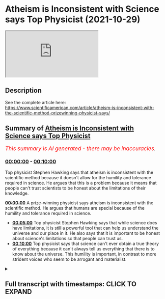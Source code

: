 # Atheism is Inconsistent with Science says Top Physicist (2021-10-29)

<iframe loading='lazy' src='https://www.youtube.com/embed/iCcA-kuASDQ'></iframe>

## Description

See the complete article here: https://www.scientificamerican.com/article/atheism-is-inconsistent-with-the-scientific-method-prizewinning-physicist-says/

## Summary of [Atheism is Inconsistent with Science says Top Physicist](https://www.youtube.com/watch?v=iCcA-kuASDQ)


*<span style="color:red; font-size:125%">This summary is AI generated - there may be inaccuracies</span>. [](/)*

### [00:00:00](https://www.youtube.com/watch?v=iCcA-kuASDQ&t=0) - [00:10:00](https://www.youtube.com/watch?v=iCcA-kuASDQ&t=600)

Top physicist Stephen Hawking says that atheism is inconsistent with the scientific method because it doesn't allow for the humility and tolerance required in science. He argues that this is a problem because it means that people can't trust scientists to be honest about the limitations of their knowledge.

**[00:00:00](https://www.youtube.com/watch?v=iCcA-kuASDQ&t=0)** A prize-winning physicist says atheism is inconsistent with the scientific method. He argues that humans are special because of the humility and tolerance required in science.
* **[00:05:00](https://www.youtube.com/watch?v=iCcA-kuASDQ&t=300)** Top physicist Stephen Hawking says that while science does have limitations, it is still a powerful tool that can help us understand the universe and our place in it. He also says that it is important to be honest about science's limitations so that people can trust us.
* **[00:10:00](https://www.youtube.com/watch?v=iCcA-kuASDQ&t=600)** Top physicist says that science can't ever obtain a true theory of everything because it can't always tell us everything that there is to know about the universe. This humility is important, in contrast to more strident voices who seem to be arrogant and materialist.

<details><summary><h2>Full transcript with timestamps: CLICK TO EXPAND</h2></summary>

[0:00:01](https://youtu.be/iCcA-kuASDQ?t=1) atheism is inconsistent with the  
[0:00:04](https://youtu.be/iCcA-kuASDQ?t=4) scientific method a prize-winning  
[0:00:07](https://youtu.be/iCcA-kuASDQ?t=7) physicist says  
[0:00:09](https://youtu.be/iCcA-kuASDQ?t=9) in conversation with scientific american  
[0:00:11](https://youtu.be/iCcA-kuASDQ?t=11) the leading american journal the  
[0:00:13](https://youtu.be/iCcA-kuASDQ?t=13) templeton prize winner does not pull  
[0:00:16](https://youtu.be/iCcA-kuASDQ?t=16) punches on the limits of science the  
[0:00:18](https://youtu.be/iCcA-kuASDQ?t=18) value of humility and the irrationality  
[0:00:22](https://youtu.be/iCcA-kuASDQ?t=22) of non-belief  
[0:00:24](https://youtu.be/iCcA-kuASDQ?t=24) professor marcelo gleicer is a  
[0:00:27](https://youtu.be/iCcA-kuASDQ?t=27) theoretical physicist at dartmouth  
[0:00:30](https://youtu.be/iCcA-kuASDQ?t=30) college this is an elite academic  
[0:00:32](https://youtu.be/iCcA-kuASDQ?t=32) institution in the us  
[0:00:34](https://youtu.be/iCcA-kuASDQ?t=34) and a prolific science popularizer who  
[0:00:37](https://youtu.be/iCcA-kuASDQ?t=37) won the templeton prize  
[0:00:39](https://youtu.be/iCcA-kuASDQ?t=39) the award from the john templeton  
[0:00:41](https://youtu.be/iCcA-kuASDQ?t=41) foundation recognizes an individual  
[0:00:44](https://youtu.be/iCcA-kuASDQ?t=44) quote who has made an exceptional  
[0:00:46](https://youtu.be/iCcA-kuASDQ?t=46) contribution to affirming life's  
[0:00:48](https://youtu.be/iCcA-kuASDQ?t=48) spiritual dimension end quote its past  
[0:00:52](https://youtu.be/iCcA-kuASDQ?t=52) recipients include  
[0:00:54](https://youtu.be/iCcA-kuASDQ?t=54) sir martin rees the astronomer royal  
[0:00:56](https://youtu.be/iCcA-kuASDQ?t=56) here in the uk and freeman dyson  
[0:01:00](https://youtu.be/iCcA-kuASDQ?t=60) across his 35 year career in science  
[0:01:03](https://youtu.be/iCcA-kuASDQ?t=63) professor gleicer's research has covered  
[0:01:06](https://youtu.be/iCcA-kuASDQ?t=66) the early universe to the behavior of  
[0:01:08](https://youtu.be/iCcA-kuASDQ?t=68) fundamental particles and the origins of  
[0:01:12](https://youtu.be/iCcA-kuASDQ?t=72) life  
[0:01:13](https://youtu.be/iCcA-kuASDQ?t=73) but in awarding him  
[0:01:15](https://youtu.be/iCcA-kuASDQ?t=75) its most prestigious honor the templeton  
[0:01:18](https://youtu.be/iCcA-kuASDQ?t=78) foundation chiefly cited his status as a  
[0:01:21](https://youtu.be/iCcA-kuASDQ?t=81) leading public intellectual revealing  
[0:01:24](https://youtu.be/iCcA-kuASDQ?t=84) quote the historical philosophical and  
[0:01:27](https://youtu.be/iCcA-kuASDQ?t=87) cultural links between science the  
[0:01:29](https://youtu.be/iCcA-kuASDQ?t=89) humanities and spirituality  
[0:01:33](https://youtu.be/iCcA-kuASDQ?t=93) the journal scientific americans spoke  
[0:01:35](https://youtu.be/iCcA-kuASDQ?t=95) with professor glyser about the need for  
[0:01:38](https://youtu.be/iCcA-kuASDQ?t=98) humility in science why humans are  
[0:01:40](https://youtu.be/iCcA-kuASDQ?t=100) special  
[0:01:42](https://youtu.be/iCcA-kuASDQ?t=102) and the fundamental source of his  
[0:01:44](https://youtu.be/iCcA-kuASDQ?t=104) curiosity as a physicist  
[0:01:47](https://youtu.be/iCcA-kuASDQ?t=107) and the journal asked him which aspect  
[0:01:49](https://youtu.be/iCcA-kuASDQ?t=109) of your work do you think is most  
[0:01:51](https://youtu.be/iCcA-kuASDQ?t=111) relevant to the templeton foundation's  
[0:01:54](https://youtu.be/iCcA-kuASDQ?t=114) spiritual aims and he says probably my  
[0:01:57](https://youtu.be/iCcA-kuASDQ?t=117) belief in humility  
[0:01:59](https://youtu.be/iCcA-kuASDQ?t=119) i believe we should take a much humbler  
[0:02:02](https://youtu.be/iCcA-kuASDQ?t=122) approach to knowledge in the sense that  
[0:02:04](https://youtu.be/iCcA-kuASDQ?t=124) if you look carefully at the way science  
[0:02:07](https://youtu.be/iCcA-kuASDQ?t=127) works you'll see that yes it is  
[0:02:09](https://youtu.be/iCcA-kuASDQ?t=129) wonderful magnificent but it has limits  
[0:02:13](https://youtu.be/iCcA-kuASDQ?t=133) and this is a really important point he  
[0:02:14](https://youtu.be/iCcA-kuASDQ?t=134) makes i think  
[0:02:16](https://youtu.be/iCcA-kuASDQ?t=136) and we have to understand and respect  
[0:02:18](https://youtu.be/iCcA-kuASDQ?t=138) those limits  
[0:02:20](https://youtu.be/iCcA-kuASDQ?t=140) and by doing that we understand  
[0:02:22](https://youtu.be/iCcA-kuASDQ?t=142) understand how science advances  
[0:02:24](https://youtu.be/iCcA-kuASDQ?t=144) science becomes  
[0:02:26](https://youtu.be/iCcA-kuASDQ?t=146) really a deeply spiritual conversation  
[0:02:29](https://youtu.be/iCcA-kuASDQ?t=149) with the mysterious about all the things  
[0:02:32](https://youtu.be/iCcA-kuASDQ?t=152) we don't know  
[0:02:34](https://youtu.be/iCcA-kuASDQ?t=154) so that's one answer to your question he  
[0:02:36](https://youtu.be/iCcA-kuASDQ?t=156) says  
[0:02:37](https://youtu.be/iCcA-kuASDQ?t=157) and that has nothing to do with  
[0:02:38](https://youtu.be/iCcA-kuASDQ?t=158) organized religion obviously but it does  
[0:02:40](https://youtu.be/iCcA-kuASDQ?t=160) inform my position against atheism  
[0:02:44](https://youtu.be/iCcA-kuASDQ?t=164) i consider myself an agnostic he says  
[0:02:48](https://youtu.be/iCcA-kuASDQ?t=168) then he's asked why are you against  
[0:02:50](https://youtu.be/iCcA-kuASDQ?t=170) atheism it's very interesting  
[0:02:52](https://youtu.be/iCcA-kuASDQ?t=172) and he says i honestly think atheism is  
[0:02:55](https://youtu.be/iCcA-kuASDQ?t=175) inconsistent with the scientific method  
[0:02:58](https://youtu.be/iCcA-kuASDQ?t=178) what i mean by that is what is atheism  
[0:03:02](https://youtu.be/iCcA-kuASDQ?t=182) it's a statement a categorical statement  
[0:03:05](https://youtu.be/iCcA-kuASDQ?t=185) that expresses belief in non-belief  
[0:03:09](https://youtu.be/iCcA-kuASDQ?t=189) i don't believe even though i have no  
[0:03:12](https://youtu.be/iCcA-kuASDQ?t=192) evidence for or again simply i don't  
[0:03:14](https://youtu.be/iCcA-kuASDQ?t=194) believe period  
[0:03:16](https://youtu.be/iCcA-kuASDQ?t=196) it's a declaration  
[0:03:18](https://youtu.be/iCcA-kuASDQ?t=198) but in science we don't really do  
[0:03:21](https://youtu.be/iCcA-kuASDQ?t=201) declarations  
[0:03:23](https://youtu.be/iCcA-kuASDQ?t=203) we say okay you can have a hypothesis  
[0:03:26](https://youtu.be/iCcA-kuASDQ?t=206) you have to have some evidence  
[0:03:28](https://youtu.be/iCcA-kuASDQ?t=208) for or against that  
[0:03:30](https://youtu.be/iCcA-kuASDQ?t=210) and so an agnostic would say look i have  
[0:03:33](https://youtu.be/iCcA-kuASDQ?t=213) no evidence for god or any kind of god  
[0:03:36](https://youtu.be/iCcA-kuASDQ?t=216) what god first of all the maori gods or  
[0:03:38](https://youtu.be/iCcA-kuASDQ?t=218) the jewish christian or muslim god which  
[0:03:41](https://youtu.be/iCcA-kuASDQ?t=221) god is that  
[0:03:43](https://youtu.be/iCcA-kuASDQ?t=223) but on the other hand an agnostic would  
[0:03:45](https://youtu.be/iCcA-kuASDQ?t=225) acknowledge no right to make a final  
[0:03:48](https://youtu.be/iCcA-kuASDQ?t=228) statement about something he or she  
[0:03:51](https://youtu.be/iCcA-kuASDQ?t=231) doesn't know about  
[0:03:53](https://youtu.be/iCcA-kuASDQ?t=233) the absence of evidence is not evidence  
[0:03:56](https://youtu.be/iCcA-kuASDQ?t=236) of absence not all that  
[0:03:58](https://youtu.be/iCcA-kuASDQ?t=238) this positions me very much against all  
[0:04:01](https://youtu.be/iCcA-kuASDQ?t=241) of the new atheist guys even though i  
[0:04:03](https://youtu.be/iCcA-kuASDQ?t=243) want my message to be respectful of  
[0:04:05](https://youtu.be/iCcA-kuASDQ?t=245) people's beliefs and reasoning  
[0:04:09](https://youtu.be/iCcA-kuASDQ?t=249) and i think obviously the templeton  
[0:04:11](https://youtu.be/iCcA-kuASDQ?t=251) foundation likes all of this because  
[0:04:13](https://youtu.be/iCcA-kuASDQ?t=253) this is part of an emerging conversation  
[0:04:17](https://youtu.be/iCcA-kuASDQ?t=257) it's not just me it's a bunch of my  
[0:04:19](https://youtu.be/iCcA-kuASDQ?t=259) colleagues including the astrophysicist  
[0:04:22](https://youtu.be/iCcA-kuASDQ?t=262) adam frank  
[0:04:24](https://youtu.be/iCcA-kuASDQ?t=264) talking more and more about the relation  
[0:04:27](https://youtu.be/iCcA-kuASDQ?t=267) between science and spirituality very  
[0:04:30](https://youtu.be/iCcA-kuASDQ?t=270) interesting stuff  
[0:04:31](https://youtu.be/iCcA-kuASDQ?t=271) and then he comes to some fascinating  
[0:04:33](https://youtu.be/iCcA-kuASDQ?t=273) comments about our place in the universe  
[0:04:36](https://youtu.be/iCcA-kuASDQ?t=276) scientific american asks him so a  
[0:04:38](https://youtu.be/iCcA-kuASDQ?t=278) message of humility open-mindedness and  
[0:04:41](https://youtu.be/iCcA-kuASDQ?t=281) tolerance  
[0:04:43](https://youtu.be/iCcA-kuASDQ?t=283) other than in discussions of god where  
[0:04:46](https://youtu.be/iCcA-kuASDQ?t=286) else do you see the most important need  
[0:04:48](https://youtu.be/iCcA-kuASDQ?t=288) for this ethos  
[0:04:50](https://youtu.be/iCcA-kuASDQ?t=290) and the professor replies  
[0:04:53](https://youtu.be/iCcA-kuASDQ?t=293) you know i'm a rare earth kind of guy  
[0:04:56](https://youtu.be/iCcA-kuASDQ?t=296) i think our situation may be rather  
[0:04:59](https://youtu.be/iCcA-kuASDQ?t=299) special on a planetary or even galactic  
[0:05:02](https://youtu.be/iCcA-kuASDQ?t=302) scale  
[0:05:03](https://youtu.be/iCcA-kuASDQ?t=303) so when people talk about copernicus and  
[0:05:06](https://youtu.be/iCcA-kuASDQ?t=306) copernicanism the principle of  
[0:05:08](https://youtu.be/iCcA-kuASDQ?t=308) mediocrity that states we should expect  
[0:05:11](https://youtu.be/iCcA-kuASDQ?t=311) to be average and typical i say  
[0:05:14](https://youtu.be/iCcA-kuASDQ?t=314) you know what it's time to get beyond  
[0:05:16](https://youtu.be/iCcA-kuASDQ?t=316) that  
[0:05:18](https://youtu.be/iCcA-kuASDQ?t=318) when you look out there at the other  
[0:05:19](https://youtu.be/iCcA-kuASDQ?t=319) planets and the exoplanets that we can  
[0:05:22](https://youtu.be/iCcA-kuASDQ?t=322) make some sense of  
[0:05:24](https://youtu.be/iCcA-kuASDQ?t=324) when you look at the history of life on  
[0:05:26](https://youtu.be/iCcA-kuASDQ?t=326) earth you will realize this place called  
[0:05:29](https://youtu.be/iCcA-kuASDQ?t=329) earth is absolutely amazing  
[0:05:33](https://youtu.be/iCcA-kuASDQ?t=333) and maybe yes there are others out there  
[0:05:35](https://youtu.be/iCcA-kuASDQ?t=335) possibly who knows we certainly expect  
[0:05:38](https://youtu.be/iCcA-kuASDQ?t=338) so  
[0:05:39](https://youtu.be/iCcA-kuASDQ?t=339) but right now what we know  
[0:05:41](https://youtu.be/iCcA-kuASDQ?t=341) is that we have this world and we are  
[0:05:43](https://youtu.be/iCcA-kuASDQ?t=343) these amazing molecular machines  
[0:05:46](https://youtu.be/iCcA-kuASDQ?t=346) capable of self-awareness  
[0:05:49](https://youtu.be/iCcA-kuASDQ?t=349) and all that makes us very special  
[0:05:52](https://youtu.be/iCcA-kuASDQ?t=352) indeed  
[0:05:54](https://youtu.be/iCcA-kuASDQ?t=354) and we know for a fact that there will  
[0:05:56](https://youtu.be/iCcA-kuASDQ?t=356) be no other humans in the universe there  
[0:05:59](https://youtu.be/iCcA-kuASDQ?t=359) may be some humanoids out there  
[0:06:01](https://youtu.be/iCcA-kuASDQ?t=361) somewhere  
[0:06:02](https://youtu.be/iCcA-kuASDQ?t=362) we are but we are unique products of our  
[0:06:05](https://youtu.be/iCcA-kuASDQ?t=365) single  
[0:06:06](https://youtu.be/iCcA-kuASDQ?t=366) small planet's long history he says  
[0:06:10](https://youtu.be/iCcA-kuASDQ?t=370) the point is this to understand modern  
[0:06:12](https://youtu.be/iCcA-kuASDQ?t=372) science within this framework is to put  
[0:06:15](https://youtu.be/iCcA-kuASDQ?t=375) humanity back into a kind of moral  
[0:06:18](https://youtu.be/iCcA-kuASDQ?t=378) center of the universe in which we have  
[0:06:21](https://youtu.be/iCcA-kuASDQ?t=381) the moral duty to preserve this planet  
[0:06:24](https://youtu.be/iCcA-kuASDQ?t=384) and its life with everything that we've  
[0:06:27](https://youtu.be/iCcA-kuASDQ?t=387) got because we understand how rare this  
[0:06:30](https://youtu.be/iCcA-kuASDQ?t=390) whole game is  
[0:06:31](https://youtu.be/iCcA-kuASDQ?t=391) and that for all practical purposes we  
[0:06:34](https://youtu.be/iCcA-kuASDQ?t=394) are alone  
[0:06:35](https://youtu.be/iCcA-kuASDQ?t=395) for now anyways  
[0:06:37](https://youtu.be/iCcA-kuASDQ?t=397) we have to do this  
[0:06:39](https://youtu.be/iCcA-kuASDQ?t=399) and then the uh scientific american says  
[0:06:42](https://youtu.be/iCcA-kuASDQ?t=402) to him  
[0:06:43](https://youtu.be/iCcA-kuASDQ?t=403) let me play devil's advocate for a  
[0:06:45](https://youtu.be/iCcA-kuASDQ?t=405) moment only because earlier you refer to  
[0:06:47](https://youtu.be/iCcA-kuASDQ?t=407) the value of humility in science  
[0:06:51](https://youtu.be/iCcA-kuASDQ?t=411) some would say now is not the time to be  
[0:06:53](https://youtu.be/iCcA-kuASDQ?t=413) humble given the rise the rising tide of  
[0:06:56](https://youtu.be/iCcA-kuASDQ?t=416) active open hostility to science and  
[0:07:00](https://youtu.be/iCcA-kuASDQ?t=420) objectivity around the globe  
[0:07:02](https://youtu.be/iCcA-kuASDQ?t=422) how would you respond to that  
[0:07:05](https://youtu.be/iCcA-kuASDQ?t=425) and he replies  
[0:07:06](https://youtu.be/iCcA-kuASDQ?t=426) this is of course something people have  
[0:07:08](https://youtu.be/iCcA-kuASDQ?t=428) already told me  
[0:07:10](https://youtu.be/iCcA-kuASDQ?t=430) and are you really sure you want to say  
[0:07:12](https://youtu.be/iCcA-kuASDQ?t=432) these things they say  
[0:07:14](https://youtu.be/iCcA-kuASDQ?t=434) and my answer is yes absolutely  
[0:07:18](https://youtu.be/iCcA-kuASDQ?t=438) there is a difference between science  
[0:07:20](https://youtu.be/iCcA-kuASDQ?t=440) and what we can call scientism  
[0:07:23](https://youtu.be/iCcA-kuASDQ?t=443) which is the notion that science can  
[0:07:25](https://youtu.be/iCcA-kuASDQ?t=445) solve all problems and this is a really  
[0:07:27](https://youtu.be/iCcA-kuASDQ?t=447) important point i think he makes  
[0:07:29](https://youtu.be/iCcA-kuASDQ?t=449) to a large extent it is not science but  
[0:07:31](https://youtu.be/iCcA-kuASDQ?t=451) rather how humanity has used science  
[0:07:34](https://youtu.be/iCcA-kuASDQ?t=454) that has put us in our present  
[0:07:36](https://youtu.be/iCcA-kuASDQ?t=456) difficulties  
[0:07:38](https://youtu.be/iCcA-kuASDQ?t=458) because most people in general have no  
[0:07:40](https://youtu.be/iCcA-kuASDQ?t=460) awareness of what science can and cannot  
[0:07:44](https://youtu.be/iCcA-kuASDQ?t=464) do  
[0:07:45](https://youtu.be/iCcA-kuASDQ?t=465) so they misuse it and they do not think  
[0:07:48](https://youtu.be/iCcA-kuASDQ?t=468) about science in a more pluralistic way  
[0:07:51](https://youtu.be/iCcA-kuASDQ?t=471) so okay you're going to develop a  
[0:07:53](https://youtu.be/iCcA-kuASDQ?t=473) self-driving car good  
[0:07:56](https://youtu.be/iCcA-kuASDQ?t=476) but how will that car handle hard  
[0:07:59](https://youtu.be/iCcA-kuASDQ?t=479) choices like whether to prioritize the  
[0:08:01](https://youtu.be/iCcA-kuASDQ?t=481) lives of its occupants or the lives of  
[0:08:04](https://youtu.be/iCcA-kuASDQ?t=484) pedestrian bystanders  
[0:08:07](https://youtu.be/iCcA-kuASDQ?t=487) is it going to be just the technologists  
[0:08:09](https://youtu.be/iCcA-kuASDQ?t=489) from google who decides let us hope not  
[0:08:12](https://youtu.be/iCcA-kuASDQ?t=492) and i say amen to that  
[0:08:15](https://youtu.be/iCcA-kuASDQ?t=495) you have to talk to philosophers you  
[0:08:17](https://youtu.be/iCcA-kuASDQ?t=497) have to talk to ethicists and i say we  
[0:08:19](https://youtu.be/iCcA-kuASDQ?t=499) need to talk to theologians too  
[0:08:22](https://youtu.be/iCcA-kuASDQ?t=502) and to not understand that he says to  
[0:08:25](https://youtu.be/iCcA-kuASDQ?t=505) say that science has all the answers to  
[0:08:27](https://youtu.be/iCcA-kuASDQ?t=507) me is just nonsense  
[0:08:31](https://youtu.be/iCcA-kuASDQ?t=511) we cannot presume that we are going to  
[0:08:33](https://youtu.be/iCcA-kuASDQ?t=513) solve all the problems of the world by  
[0:08:35](https://youtu.be/iCcA-kuASDQ?t=515) using a strict scientific approach  
[0:08:39](https://youtu.be/iCcA-kuASDQ?t=519) it will not be the case and it has never  
[0:08:42](https://youtu.be/iCcA-kuASDQ?t=522) ever been the case because the world is  
[0:08:44](https://youtu.be/iCcA-kuASDQ?t=524) too complex and science has  
[0:08:47](https://youtu.be/iCcA-kuASDQ?t=527) methodological powers as well as  
[0:08:50](https://youtu.be/iCcA-kuASDQ?t=530) methodological limitations  
[0:08:54](https://youtu.be/iCcA-kuASDQ?t=534) and so what do i say i say be honest i'm  
[0:08:57](https://youtu.be/iCcA-kuASDQ?t=537) going to be honest about the powers of  
[0:08:58](https://youtu.be/iCcA-kuASDQ?t=538) science so that people can actually  
[0:09:01](https://youtu.be/iCcA-kuASDQ?t=541) believe me for my honesty and  
[0:09:03](https://youtu.be/iCcA-kuASDQ?t=543) transparency  
[0:09:05](https://youtu.be/iCcA-kuASDQ?t=545) if you don't want to be honest and  
[0:09:07](https://youtu.be/iCcA-kuASDQ?t=547) transparent you're just going to become  
[0:09:09](https://youtu.be/iCcA-kuASDQ?t=549) a liar like everyone else  
[0:09:11](https://youtu.be/iCcA-kuASDQ?t=551) which is why i get upset he says by  
[0:09:14](https://youtu.be/iCcA-kuASDQ?t=554) misstatements like when you have  
[0:09:17](https://youtu.be/iCcA-kuASDQ?t=557) scientists stephen hawking the british  
[0:09:20](https://youtu.be/iCcA-kuASDQ?t=560) scientist and lawrence krauss among them  
[0:09:23](https://youtu.be/iCcA-kuASDQ?t=563) the american physicist claiming we have  
[0:09:25](https://youtu.be/iCcA-kuASDQ?t=565) solved the problem of the origin of the  
[0:09:27](https://youtu.be/iCcA-kuASDQ?t=567) universe or that string theory is  
[0:09:29](https://youtu.be/iCcA-kuASDQ?t=569) correct and that the final theory of  
[0:09:32](https://youtu.be/iCcA-kuASDQ?t=572) everything is at hand  
[0:09:35](https://youtu.be/iCcA-kuASDQ?t=575) such statements are bogus  
[0:09:39](https://youtu.be/iCcA-kuASDQ?t=579) so i feel as if i am a guardian for the  
[0:09:42](https://youtu.be/iCcA-kuASDQ?t=582) integrity of science right now someone  
[0:09:44](https://youtu.be/iCcA-kuASDQ?t=584) you can trust because this person is  
[0:09:47](https://youtu.be/iCcA-kuASDQ?t=587) open and honest enough to admit that the  
[0:09:50](https://youtu.be/iCcA-kuASDQ?t=590) scientific enterprise has limitations  
[0:09:53](https://youtu.be/iCcA-kuASDQ?t=593) which doesn't mean it's weak he says  
[0:09:57](https://youtu.be/iCcA-kuASDQ?t=597) and then finally very interesting  
[0:09:59](https://youtu.be/iCcA-kuASDQ?t=599) paragraph  
[0:10:00](https://youtu.be/iCcA-kuASDQ?t=600) you mentioned string theory says the  
[0:10:02](https://youtu.be/iCcA-kuASDQ?t=602) editor of the journal and your  
[0:10:04](https://youtu.be/iCcA-kuASDQ?t=604) skepticism about the notion of a final  
[0:10:07](https://youtu.be/iCcA-kuASDQ?t=607) theory of everything  
[0:10:10](https://youtu.be/iCcA-kuASDQ?t=610) where does this skepticism come from  
[0:10:12](https://youtu.be/iCcA-kuASDQ?t=612) that's a very important point he said  
[0:10:14](https://youtu.be/iCcA-kuASDQ?t=614) and our professor replies  
[0:10:16](https://youtu.be/iCcA-kuASDQ?t=616) it is impossible for science to obtain a  
[0:10:19](https://youtu.be/iCcA-kuASDQ?t=619) true theory of everything  
[0:10:22](https://youtu.be/iCcA-kuASDQ?t=622) and the reason for that is  
[0:10:24](https://youtu.be/iCcA-kuASDQ?t=624) epistemological epistemologies to do  
[0:10:26](https://youtu.be/iCcA-kuASDQ?t=626) with knowledge how we understand  
[0:10:28](https://youtu.be/iCcA-kuASDQ?t=628) the world around us  
[0:10:30](https://youtu.be/iCcA-kuASDQ?t=630) basically he says the way we acquire  
[0:10:32](https://youtu.be/iCcA-kuASDQ?t=632) information about the world is through  
[0:10:34](https://youtu.be/iCcA-kuASDQ?t=634) measurement  
[0:10:36](https://youtu.be/iCcA-kuASDQ?t=636) it's through instruments right and  
[0:10:39](https://youtu.be/iCcA-kuASDQ?t=639) because of that our measurements and  
[0:10:41](https://youtu.be/iCcA-kuASDQ?t=641) instruments are always going to tell us  
[0:10:43](https://youtu.be/iCcA-kuASDQ?t=643) uh a lot of stuff  
[0:10:45](https://youtu.be/iCcA-kuASDQ?t=645) but they are going to leave stuff out  
[0:10:50](https://youtu.be/iCcA-kuASDQ?t=650) and we cannot possibly ever think that  
[0:10:52](https://youtu.be/iCcA-kuASDQ?t=652) we could have a theory of everything  
[0:10:55](https://youtu.be/iCcA-kuASDQ?t=655) because we cannot ever think that we  
[0:10:57](https://youtu.be/iCcA-kuASDQ?t=657) know everything that there is to know  
[0:11:00](https://youtu.be/iCcA-kuASDQ?t=660) about the universe  
[0:11:02](https://youtu.be/iCcA-kuASDQ?t=662) now that's the end of the quote i think  
[0:11:05](https://youtu.be/iCcA-kuASDQ?t=665) it's very interesting because science  
[0:11:06](https://youtu.be/iCcA-kuASDQ?t=666) can't tell us about many really  
[0:11:09](https://youtu.be/iCcA-kuASDQ?t=669) important things it can't tell us what  
[0:11:11](https://youtu.be/iCcA-kuASDQ?t=671) is truth what is beauty how should i be  
[0:11:14](https://youtu.be/iCcA-kuASDQ?t=674) a good person what is right and wrong  
[0:11:18](https://youtu.be/iCcA-kuASDQ?t=678) how should i live my life is there life  
[0:11:21](https://youtu.be/iCcA-kuASDQ?t=681) after death even is there a creator of  
[0:11:24](https://youtu.be/iCcA-kuASDQ?t=684) the universe it can't prove that  
[0:11:26](https://youtu.be/iCcA-kuASDQ?t=686) mathematically or through measurements  
[0:11:28](https://youtu.be/iCcA-kuASDQ?t=688) there are other ways perhaps it could we  
[0:11:30](https://youtu.be/iCcA-kuASDQ?t=690) can understand that truth  
[0:11:32](https://youtu.be/iCcA-kuASDQ?t=692) so i think his emphasis on humility in  
[0:11:36](https://youtu.be/iCcA-kuASDQ?t=696) science is really important and it  
[0:11:38](https://youtu.be/iCcA-kuASDQ?t=698) strikes a beautiful note compared to  
[0:11:40](https://youtu.be/iCcA-kuASDQ?t=700) more strident voices uh who have  
[0:11:43](https://youtu.be/iCcA-kuASDQ?t=703) mentioned who uh come across as very uh  
[0:11:46](https://youtu.be/iCcA-kuASDQ?t=706) arrogant and materialist and  
[0:11:47](https://youtu.be/iCcA-kuASDQ?t=707) reductionist in their approach to life  
[0:11:50](https://youtu.be/iCcA-kuASDQ?t=710) the universe and everything anyway i'll  
[0:11:53](https://youtu.be/iCcA-kuASDQ?t=713) put a link to  
[0:11:54](https://youtu.be/iCcA-kuASDQ?t=714) the article in the description below  
[0:11:57](https://youtu.be/iCcA-kuASDQ?t=717) until next time  

</details>

